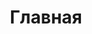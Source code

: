 ---
layout: home
title: Главная
hero:
  name: "ALT Mobile Wiki"
  tagline: библиотека знаний операционной системы ALT Mobile
  image:
        src: /hero.png
        alt: GNOME
  actions:
    - theme: brand
      text: Cкачать
      link: /download/
    - theme: alt
      text: Документация
      link: /wiki/
features:
  - title: Открытый процесс разработки
    details: Любые инициативы&#58; документируй, тестируй, переводи, участвуй в разработке.
  - title: Привычный «Альт» на мобильных устройствах
    details: Всё знакомо&#58; от сообщества до приложений в операционной системе.
  - title: Свобода выбора и открытого ПО
    details: Единая инфраструктура для сборки программного обеспечения в общем репозитории «Сизиф»
teams:
  title: Участники
  moreText: Все участники
  moreLink: projects/contributions/
sponsors:
  introtext: Данный сервис является CПО-проектом и его поддержка и развитие зависит только от нашей совместной активности.
  collections:
    - tier: Организационная структура
      size: big
      items: 
        - name: ALT Linux Team
          img: ./alt-linux-team.png
          url: https://packages.altlinux.org/ru/sisyphus
        - name: BaseALT
          img: ./basealt.png
          url: https://www.basealt.ru
---